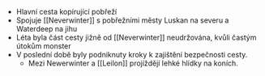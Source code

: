 - Hlavní cesta kopírující pobřeží
- Spojuje [[Neverwinter]] s pobřežními městy Luskan na severu a Waterdeep na jihu
- Léta byla část cesty jižně od [[Neverwinter]] neudržována, kvůli častým útokům monster
- V poslední době byly podniknuty kroky k zajištění bezpečnosti cesty.
	- Mezi Newerwinter a [[Leilon]] projíždějí lehké hlídky na koních.